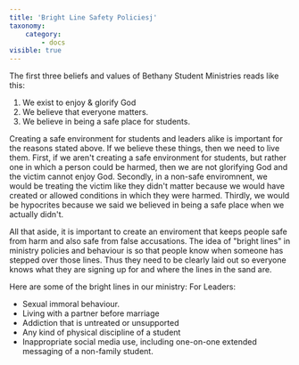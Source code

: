 ```yaml
---
title: 'Bright Line Safety Policiesj'
taxonomy:
    category:
        - docs
visible: true
---
```


The first three beliefs and values of Bethany Student Ministries reads like this: 
1. We exist to enjoy & glorify God
2. We believe that everyone matters.
3. We believe in being a safe place for students. 

Creating a safe environment for students and leaders alike is important for the reasons stated above. If we believe these things, then we need to live them. First, if we aren't creating a safe environment for students, but rather one in which a person could be harmed, then we are not glorifying God and the victim cannot enjoy God. Secondly, in a non-safe enviromnent, we would be treating the victim like they didn't matter because we would have created or allowed conditions in which they were harmed. Thirdly, we would be hypocrites because we said we believed in being a safe place when we actually didn't. 

All that aside, it is important to create an enviroment that keeps people safe from harm and also safe from false accusations. The idea of "bright lines" in ministry policies and behaviour is so that people know when someone has stepped over those lines. Thus they need to be clearly laid out so everyone knows what they are signing up for and where the lines in the sand are.

Here are some of the bright lines in our ministry:
For Leaders:
* Sexual immoral behaviour.
* Living with a partner before marriage
* Addiction that is untreated or unsupported
* Any kind of physical discipline of a student
* Inappropriate social media use, including one-on-one extended messaging of a non-family student.